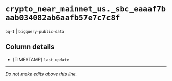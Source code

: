 # `crypto_near_mainnet_us._sbc_eaaaf7baab034082ab6aafb57e7c7c8f`
`bq-1` | `bigquery-public-data`

## Column details
* [TIMESTAMP] `last_update`

-------------------------------------------------------------------------------
*Do not make edits above this line.*
